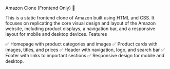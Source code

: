 Amazon Clone (Frontend Only) 🛒

This is a static frontend clone of Amazon built using HTML and CSS. It focuses on replicating the core visual design and layout of the Amazon website, including product displays, a navigation bar, and a responsive layout for mobile and desktop devices.
Features

✅ Homepage with product categories and images
✅ Product cards with images, titles, and prices
✅ Header with navigation, logo, and search bar
✅ Footer with links to important sections
✅ Responsive design for mobile and desktop.
